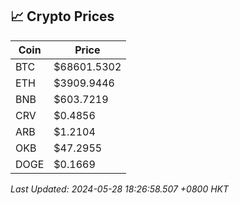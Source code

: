 ## 📈 Crypto Prices

| Coin | Price |
| ---- | ----- |
| BTC | $68601.5302 |
| ETH | $3909.9446 |
| BNB | $603.7219 |
| CRV | $0.4856 |
| ARB | $1.2104 |
| OKB | $47.2955 |
| DOGE | $0.1669 |

_Last Updated: 2024-05-28 18:26:58.507 +0800 HKT_